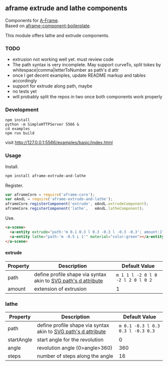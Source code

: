 ## aframe extrude and lathe components

Components for [A-Frame](https://aframe.io).  
Based on [aframe-component-boilerplate](https://github.com/ngokevin/aframe-component-boilerplate).

This module offers lathe and extrude components.



### TODO

* extrusion not working well yet. must review code
* The path syntax is very incomplete. May support curveTo, split tokes by whitespace|comma|letterToNumber as path's d attr
* once I get decent examples, update README markup and tables accordingly
* support for extrude along path, maybe
* no tests yet
* will probably split the repos in two once both components work properly


### Development

    npm install
    python -m SimpleHTTPServer 5566 &
    cd examples
    npm run build

visit <http://127.0.0.1:5566/examples/basic/index.html>



### Usage

Install.

```bash
npm install aframe-extrude-and-lathe
```

Register.

```js
var aframeCore = require('aframe-core');
var eAndL = require('aframe-extrude-and-lathe');
aframeCore.registerComponent('extrude', eAndL.extrudeComponent);
aframeCore.registerComponent('lathe',   eAndL.latheComponent);
```

Use.

```html
<a-scene>
  <a-entity extrude="path:'m 0.1 0.3 l 0.3 -0.3 l -0.3 -0.3'; amount:1" material="color:blue"></a-entity>
  <a-entity lathe="path:'m -0.5 L 1'" material="color:green"></a-entity>
</a-scene>
```



#### extrude

| Property | Description | Default Value |
| -------- | ----------- | ------------- |
| path     | define profile shape via syntax akin to [SVG path's d attribute](http://www.w3.org/TR/SVG/paths.html)            | `m 1 1 l -2 0 l 0 -2 l 2 0 l 0 2` |
| amount   | extension of extrusion |  1 |


### lathe

| Property | Description | Default Value |
| -------- | ----------- | ------------- |
| path     | define profile shape via syntax akin to [SVG path's d attribute](http://www.w3.org/TR/SVG/paths.html)            | `m 0.1 -0.3 l 0.3 0.3 l -0.3 0.3`  |
| startAngle   | start angle for the revolution   |    0 |
| angle        | revolution angle (0>angle>360)   |  360 |
| steps        | number of steps along the angle  |   16 |
